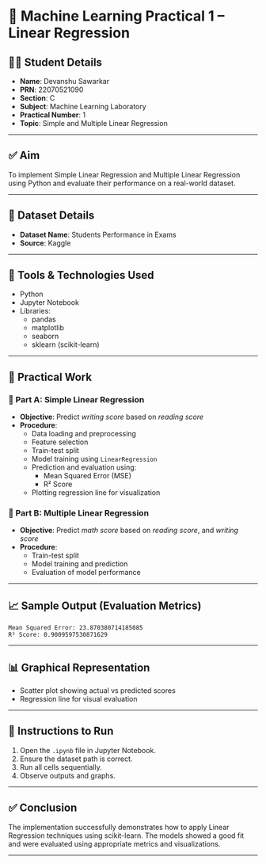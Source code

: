 # 📘 Machine Learning Practical 1 – Linear Regression

## 👨‍🎓 Student Details
- **Name**: Devanshu Sawarkar  
- **PRN**: 22070521090  
- **Section**: C  
- **Subject**: Machine Learning Laboratory  
- **Practical Number**: 1  
- **Topic**: Simple and Multiple Linear Regression  

---

## ✅ Aim
To implement Simple Linear Regression and Multiple Linear Regression using Python and evaluate their performance on a real-world dataset.

---

## 📂 Dataset Details
- **Dataset Name**: Students Performance in Exams  
- **Source**: Kaggle  

---

## 🔬 Tools & Technologies Used
- Python  
- Jupyter Notebook  
- Libraries:  
  - pandas  
  - matplotlib  
  - seaborn  
  - sklearn (scikit-learn)  

---

## 🧪 Practical Work

### 📌 Part A: Simple Linear Regression
- **Objective**: Predict *writing score* based on *reading score*
- **Procedure**:
  - Data loading and preprocessing
  - Feature selection
  - Train-test split
  - Model training using `LinearRegression`
  - Prediction and evaluation using:
    - Mean Squared Error (MSE)
    - R² Score
  - Plotting regression line for visualization

### 📌 Part B: Multiple Linear Regression
- **Objective**: Predict *math score* based on *reading score*, and *writing score*
- **Procedure**:
  - Train-test split
  - Model training and prediction
  - Evaluation of model performance

---

## 📈 Sample Output (Evaluation Metrics)
```
Mean Squared Error: 23.870380714185085
R² Score: 0.9009597530871629
```

---

## 📊 Graphical Representation
- Scatter plot showing actual vs predicted scores
- Regression line for visual evaluation

---

## 📎 Instructions to Run
1. Open the `.ipynb` file in Jupyter Notebook.
2. Ensure the dataset path is correct.
3. Run all cells sequentially.
4. Observe outputs and graphs.

---

## ✅ Conclusion
The implementation successfully demonstrates how to apply Linear Regression techniques using scikit-learn. The models showed a good fit and were evaluated using appropriate metrics and visualizations.

---
